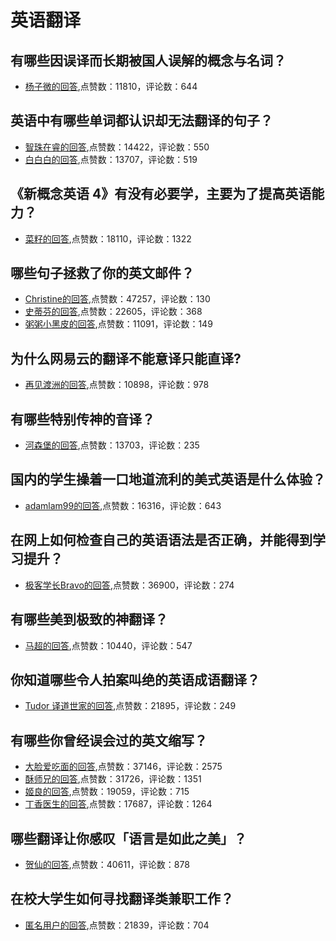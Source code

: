 #  英语翻译 
## 有哪些因误译而长期被国人误解的概念与名词？
- [杨子微的回答](https://www.zhihu.com/question/22463701/answer/108867516),点赞数：11810，评论数：644
## 英语中有哪些单词都认识却无法翻译的句子？
- [智珠在睿的回答](https://www.zhihu.com/question/296285373/answer/505172420),点赞数：14422，评论数：550
- [白白白的回答](https://www.zhihu.com/question/296285373/answer/504267288),点赞数：13707，评论数：519
## 《新概念英语 4》有没有必要学，主要为了提高英语能力？
- [菜籽的回答](https://www.zhihu.com/question/55715975/answer/1000808676),点赞数：18110，评论数：1322
## 哪些句子拯救了你的英文邮件？
- [Christine的回答](https://www.zhihu.com/question/34147404/answer/88022850),点赞数：47257，评论数：130
- [史蒂芬的回答](https://www.zhihu.com/question/34147404/answer/140038805),点赞数：22605，评论数：368
- [粥粥小黑皮的回答](https://www.zhihu.com/question/34147404/answer/997212532),点赞数：11091，评论数：149
## 为什么网易云的翻译不能意译只能直译?
- [再见渡洲的回答](https://www.zhihu.com/question/67944762/answer/380146699),点赞数：10898，评论数：978
## 有哪些特别传神的音译？
- [河森堡的回答](https://www.zhihu.com/question/53756942/answer/140111041),点赞数：13703，评论数：235
## 国内的学生操着一口地道流利的美式英语是什么体验？
- [adamlam99的回答](https://www.zhihu.com/question/37089071/answer/663075318),点赞数：16316，评论数：643
## 在网上如何检查自己的英语语法是否正确，并能得到学习提升？
- [极客学长Bravo的回答](https://www.zhihu.com/question/37198909/answer/89223477),点赞数：36900，评论数：274
## 有哪些美到极致的神翻译？
- [马超的回答](https://www.zhihu.com/question/59620870/answer/266896370),点赞数：10440，评论数：547
## 你知道哪些令人拍案叫绝的英语成语翻译？
- [Tudor 译道世家的回答](https://www.zhihu.com/question/267896650/answer/-2066338098),点赞数：21895，评论数：249
## 有哪些你曾经误会过的英文缩写？
- [大脸爱吃面的回答](https://www.zhihu.com/question/269579260/answer/348569650),点赞数：37146，评论数：2575
- [酥师兄的回答](https://www.zhihu.com/question/269579260/answer/348860144),点赞数：31726，评论数：1351
- [姬良的回答](https://www.zhihu.com/question/269579260/answer/348749708),点赞数：19059，评论数：715
- [丁香医生的回答](https://www.zhihu.com/question/269579260/answer/348515902),点赞数：17687，评论数：1264
## 哪些翻译让你感叹「语言是如此之美」？
- [贺仙的回答](https://www.zhihu.com/question/34947176/answer/64481120),点赞数：40611，评论数：878
## 在校大学生如何寻找翻译类兼职工作？
- [匿名用户的回答](https://www.zhihu.com/question/20157069/answer/116366565),点赞数：21839，评论数：704
